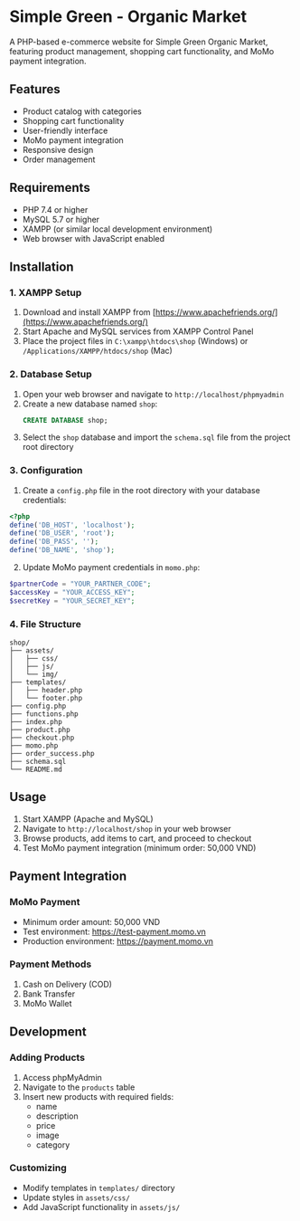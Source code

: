 # Simple Green - Organic Market

A PHP-based e-commerce website for Simple Green Organic Market, featuring product management, shopping cart functionality, and MoMo payment integration.

## Features

- Product catalog with categories
- Shopping cart functionality
- User-friendly interface
- MoMo payment integration
- Responsive design
- Order management

## Requirements

- PHP 7.4 or higher
- MySQL 5.7 or higher
- XAMPP (or similar local development environment)
- Web browser with JavaScript enabled

## Installation

### 1. XAMPP Setup

1. Download and install XAMPP from [https://www.apachefriends.org/](https://www.apachefriends.org/)
2. Start Apache and MySQL services from XAMPP Control Panel
3. Place the project files in `C:\xampp\htdocs\shop` (Windows) or `/Applications/XAMPP/htdocs/shop` (Mac)

### 2. Database Setup

1. Open your web browser and navigate to `http://localhost/phpmyadmin`
2. Create a new database named `shop`:
   ```sql
   CREATE DATABASE shop;
   ```
3. Select the `shop` database and import the `schema.sql` file from the project root directory

### 3. Configuration

1. Create a `config.php` file in the root directory with your database credentials:
```php
<?php
define('DB_HOST', 'localhost');
define('DB_USER', 'root');
define('DB_PASS', '');
define('DB_NAME', 'shop');
```

2. Update MoMo payment credentials in `momo.php`:
```php
$partnerCode = "YOUR_PARTNER_CODE";
$accessKey = "YOUR_ACCESS_KEY";
$secretKey = "YOUR_SECRET_KEY";
```

### 4. File Structure

```
shop/
├── assets/
│   ├── css/
│   ├── js/
│   └── img/
├── templates/
│   ├── header.php
│   └── footer.php
├── config.php
├── functions.php
├── index.php
├── product.php
├── checkout.php
├── momo.php
├── order_success.php
├── schema.sql
└── README.md
```

## Usage

1. Start XAMPP (Apache and MySQL)
2. Navigate to `http://localhost/shop` in your web browser
3. Browse products, add items to cart, and proceed to checkout
4. Test MoMo payment integration (minimum order: 50,000 VND)

## Payment Integration

### MoMo Payment

- Minimum order amount: 50,000 VND
- Test environment: https://test-payment.momo.vn
- Production environment: https://payment.momo.vn

### Payment Methods

1. Cash on Delivery (COD)
2. Bank Transfer
3. MoMo Wallet

## Development

### Adding Products

1. Access phpMyAdmin
2. Navigate to the `products` table
3. Insert new products with required fields:
   - name
   - description
   - price
   - image
   - category

### Customizing

- Modify templates in `templates/` directory
- Update styles in `assets/css/`
- Add JavaScript functionality in `assets/js/`
